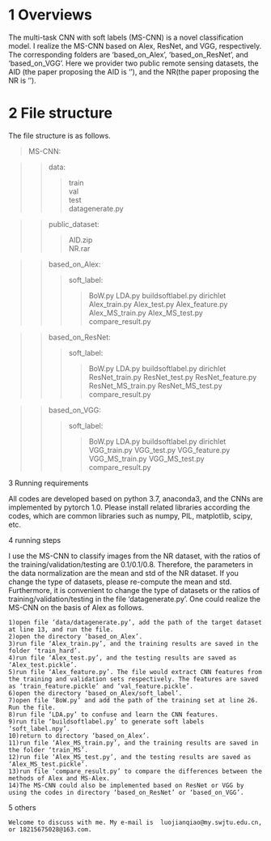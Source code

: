 # 1 Overviews
The multi-task CNN with soft labels (MS-CNN) is a novel classification model. I realize the MS-CNN based on  Alex, ResNet, and VGG, respectively. The corresponding folders are ‘based_on_Alex’, ‘based_on_ResNet’, and ‘based_on_VGG’. Here we provider two public remote sensing datasets, the AID (the paper proposing the AID is ‘’), and the NR(the paper proposing the NR is ‘’).
# 2 File structure
The file structure is as follows.<br>
>MS-CNN:

>>data:    
>>>train		  
>>>val		  
>>>test		  
>>>datagenerate.py

>>public_dataset:      
>>>AID.zip  		
>>>NR.rar
        
>>based_on_Alex:          
>>>soft_label:
>>>>BoW.py
>>>>LDA.py
>>>>buildsoftlabel.py
>>>>dirichlet
>>>Alex_train.py
>>>Alex_test.py
>>>Alex_feature.py
>>>Alex_MS_train.py
>>>Alex_MS_test.py
>>>compare_result.py

>>based_on_ResNet:
>>>soft_label:
>>>>BoW.py
>>>>LDA.py
>>>>buildsoftlabel.py
>>>>dirichlet
>>>ResNet_train.py
>>>ResNet_test.py
>>>ResNet_feature.py
>>>ResNet_MS_train.py
>>>ResNet_MS_test.py
>>>compare_result.py
	
>>based_on_VGG:
>>>soft_label:
>>>>BoW.py
>>>>LDA.py
>>>>buildsoftlabel.py
>>>>dirichlet
>>>VGG_train.py
>>>VGG_test.py
>>>VGG_feature.py
>>>VGG_MS_train.py
>>>VGG_MS_test.py
>>>compare_result.py
      
      
3 Running requirements

All codes are developed based on python 3.7, anaconda3, and the CNNs are implemented by pytorch 1.0.  Please install related libraries according the codes, which are common libraries such as numpy, PIL, matplotlib, scipy, etc.
    

4 running steps

I use the MS-CNN to classify images from the NR dataset, with the ratios of the training/validation/testing are 0.1/0.1/0.8. Therefore, the parameters in the data normalization are the mean and std of the NR dataset. If you change the type of datasets, please re-compute the mean and std.   Furthermore, it is convenient to change the type of datasets or the ratios of training/validation/testing in the file ‘datagenerate.py’. 
    One could realize the MS-CNN on the basis of Alex as follows.
    
	1)open file ‘data/datagenerate.py’, add the path of the target dataset at line 13, and run the file.
	2)open the directory ‘based_on_Alex’.
	3)run file ‘Alex_train.py’, and the training results are saved in the folder ‘train_hard’.
	4)run file ‘Alex_test.py’, and the testing results are saved as ‘Alex_test.pickle’.
	5)run file ‘Alex_feature.py’. The file would extract CNN features from the training and validation sets respectively. The features are saved as ‘train_feature.pickle’ and ‘val_feature.pickle’.
	6)open the directory ‘based_on_Alex/soft_label’.
	7)open file ‘BoW.py’ and add the path of the training set at line 26. Run the file.
	8)run file ‘LDA.py’ to confuse and learn the CNN features.
	9)run file ‘buildsoftlabel.py’ to generate soft labels ‘soft_label.npy’.
	10)return to directory ‘based_on_Alex’.
	11)run file ‘Alex_MS_train.py’, and the training results are saved in the folder ‘train_MS’.
	12)run file ‘Alex_MS_test.py’, and the testing results are saved as ‘Alex_MS_test.pickle’.
	13)run file ‘compare_result.py’ to compare the differences between the methods of Alex and MS-Alex.
	14)The MS-CNN could also be implemented based on ResNet or VGG by using the codes in directory ‘based_on_ResNet’ or ‘based_on_VGG’.


5 others

	Welcome to discuss with me. My e-mail is  luojianqiao@my.swjtu.edu.cn, or 18215675028@163.com.
    
    
  
  
  
